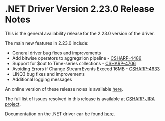 # .NET Driver Version 2.23.0 Release Notes

This is the general availability release for the 2.23.0 version of the driver.

The main new features in 2.23.0 include:

* General driver bug fixes and improvements
* Add bitwise operators to aggregation pipeline - [CSHARP-4486](https://jira.mongodb.org/browse/CSHARP-4486)
* Support for $out to Time-series collections - [CSHARP-4706](https://jira.mongodb.org/browse/CSHARP-4706)
* Avoiding Errors if Change Stream Events Exceed 16MB - [CSHARP-4633](https://jira.mongodb.org/browse/CSHARP-4633)
* LINQ3 bug fixes and improvements
* Additional logging messages

An online version of these release notes is available [here](https://github.com/mongodb/mongo-csharp-driver/blob/master/Release%20Notes/Release%20Notes%20v2.23.0.md).

The full list of issues resolved in this release is available at [CSHARP JIRA project](https://jira.mongodb.org/issues/?jql=project%20%3D%20CSHARP%20AND%20fixVersion%20%3D%202.23.0%20ORDER%20BY%20key%20ASC).

Documentation on the .NET driver can be found [here](https://www.mongodb.com/docs/drivers/csharp/v2.23.0/).
